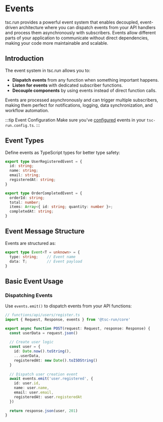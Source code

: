 # Events

tsc.run provides a powerful event system that enables decoupled, event-driven architecture where you can dispatch events from your API handlers and process them asynchronously with subscribers. Events allow different parts of your application to communicate without direct dependencies, making your code more maintainable and scalable.

## Introduction

The event system in tsc.run allows you to:

- **Dispatch events** from any function when something important happens.
- **Listen for events** with dedicated subscriber functions.
- **Decouple components** by using events instead of direct function calls.

Events are processed asynchronously and can trigger multiple subscribers, making them perfect for notifications, logging, data synchronization, and workflow automation.

:::tip Event Configuration
Make sure you've [configured](/0.7.0-alpha/configuration#events) events in your `tsc-run.config.ts`.
:::

## Event Types

Define events as TypeScript types for better type safety:

```typescript
export type UserRegisteredEvent = {
  id: string;
  name: string;
  email: string;
  registeredAt: string;
}

export type OrderCompletedEvent = {
  orderId: string;
  total: number;
  items: Array<{ id: string; quantity: number }>;
  completedAt: string;
}
```

## Event Message Structure

Events are structured as:

```typescript
export type Event<T = unknown> = {
  type: string;    // Event name
  data: T;         // Event payload
}
```

## Basic Event Usage

### Dispatching Events

Use `events.emit()` to dispatch events from your API functions:

```typescript
// functions/api/users/register.ts
import { Request, Response, events } from '@tsc-run/core'

export async function POST(request: Request, response: Response) {
  const userData = request.json()
  
  // Create user logic
  const user = {
    id: Date.now().toString(),
    ...userData,
    registeredAt: new Date().toISOString()
  }
  
  // Dispatch user creation event
  await events.emit('user.registered', {
    id: user.id,
    name: user.name,
    email: user.email,
    registeredAt: user.registeredAt
  })
  
  return response.json(user, 201)
}
```
